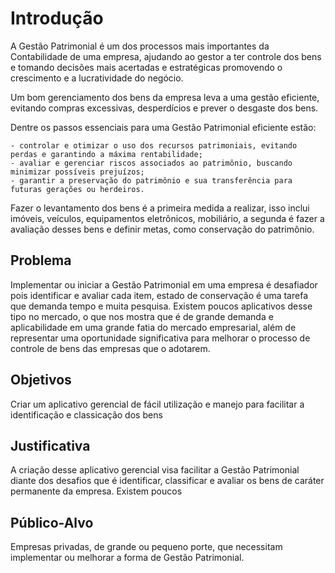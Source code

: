 # Introdução

A Gestão Patrimonial é um dos processos mais importantes da Contabilidade de uma empresa, ajudando ao gestor a ter controle dos bens e tomando decisões mais acertadas e estratégicas promovendo o crescimento e a lucratividade do negócio.

Um bom gerenciamento dos bens da empresa leva a uma gestão eficiente, evitando compras excessivas, desperdícios e prever o desgaste dos bens.

Dentre os passos essenciais para uma Gestão Patrimonial eficiente estão:

    - controlar e otimizar o uso dos recursos patrimoniais, evitando perdas e garantindo a máxima rentabilidade;
    - avaliar e gerenciar riscos associados ao patrimônio, buscando minimizar possíveis prejuízos;
    - garantir a preservação do patrimônio e sua transferência para futuras gerações ou herdeiros.

Fazer o levantamento dos bens é a primeira medida a realizar, isso inclui imóveis, veículos, equipamentos eletrônicos, mobiliário, a segunda é fazer a avaliação desses bens e definir metas, como conservação do patrimônio.


## Problema
Implementar ou iniciar a Gestão Patrimonial em uma empresa é desafiador pois identificar e avaliar cada item, estado de conservação é uma tarefa que demanda tempo e muita pesquisa. Existem poucos aplicativos desse tipo no mercado, o que nos mostra que é de grande demanda e aplicabilidade em uma grande fatia do mercado empresarial, além de representar uma oportunidade significativa para melhorar o processo de controle de bens das empresas que o adotarem.

## Objetivos
Criar um aplicativo gerencial de fácil utilização e manejo para facilitar a identificação e classicação dos bens

## Justificativa
A criação desse aplicativo gerencial visa facilitar a Gestão Patrimonial diante dos desafios que é identificar, classificar e avaliar os bens de caráter permanente da empresa. Existem poucos 

## Público-Alvo
Empresas privadas, de grande ou pequeno porte, que necessitam implementar ou melhorar a forma de Gestão Patrimonial.

